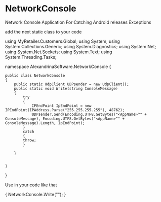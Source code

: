 # NetworkConsole
Network Console Application For Catching Android releases Exceptions





add the next static  class to your code


using MyRetailer.Customers.Global;
using System;
using System.Collections.Generic;
using System.Diagnostics;
using System.Net;
using System.Net.Sockets;
using System.Text;
using System.Threading.Tasks;

namespace AlexandrinaSoftware.NetworkConsole
{

    public class NetworkConsole
    {
        public static UdpClient UDPsender = new UdpClient();
        public static void Write(string ConsoleMessage)
        {
            try
            {
                IPEndPoint IpEndPoint = new IPEndPoint(IPAddress.Parse("255.255.255.255"), 48762);
                UDPsender.Send(Encoding.UTF8.GetBytes("<AppName>^" + ConsoleMessage), Encoding.UTF8.GetBytes("<AppName>^" + ConsoleMessage).Length, IpEndPoint);
            }
            catch
            {
            throw;
            }
         
        }
        

    }
}




Use in your code like that

{
NetworkConsole.Write("<ConsoleMessage>");
}
